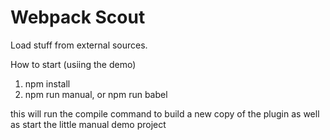 # Webpack Scout

Load stuff from external sources. 


How to start (usiing the demo)

1) npm install
2) npm run manual, or npm run babel

this will run the compile command to build a new copy of the plugin as well as start the little manual demo project
